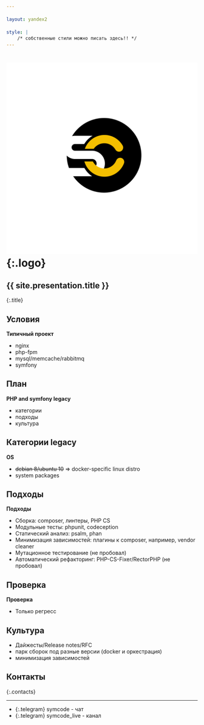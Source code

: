 ```yaml
---

layout: yandex2

style: |
    /* собственные стили можно писать здесь!! */
---
```


# ![](pictures/symcode-logo.svg){:.logo}

## {{ site.presentation.title }}
{:.title}

## Условия

**Типичный проект**

* nginx
* php-fpm
* mysql/memcache/rabbitmq
* symfony

## План

**PHP and symfony legacy**

* категории
* подходы
* культура

## Категории legacy

**OS**

* ~~debian 8/ubuntu 10~~ => docker-specific linux distro
* system packages

## Подходы

**Подходы**

* Сборка: composer, линтеры, PHP CS
* Модульные тесты: phpunit, codeception
* Статический анализ: psalm, phan
* Минимизация зависимостей: плагины к composer, например, vendor cleaner
* Мутационное тестирование (не пробовал)
* Автоматический рефакторинг: PHP-CS-Fixer/RectorPHP (не пробовал)

## Проверка

**Проверка**

* Только регресс

## Культура

* Дайжесты/Release notes/RFC
* парк сборок под разные версии (docker и оркестрация)
* минимизация зависимостей

## Контакты
{:.contacts}

<!-- разделитель контактов -->
-------

<!-- center -->

- {:.telegram} symcode - чат
- {:.telegram} symcode_live - канал

<!-- right -->
